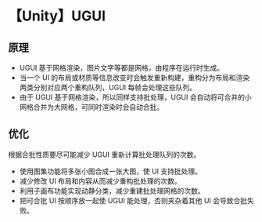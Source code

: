 # 【Unity】UGUI

## 原理

- UGUI 基于网格渲染，图片文字等都是网格，由程序在运行时生成。
- 当一个 UI 的布局或材质等信息改变时会触发重新构建，重构分为布局和渲染两类分别对应两个重构队列，UGUI 每帧会处理这些队列。
- 由于 UGUI 基于网格渲染，所以同样支持批处理，UGUI 会自动将可合并的小网格合并为大网格，可同时渲染时会自动合批。

## 优化

根据合批性质要尽可能减少 UGUI 重新计算批处理队列的次数。

- 使用图集功能将多张小图合成一张大图，使 UI 支持批处理。
- 减少修改 UI 布局和内容从而减少重构批处理的次数。
- 利用子画布功能实现动静分类，减少重建批处理网格的次数。
- 把可合批 UI 按顺序放一起使 UGUI 能处理，否则夹杂着其他 UI 会导致合批失败。
